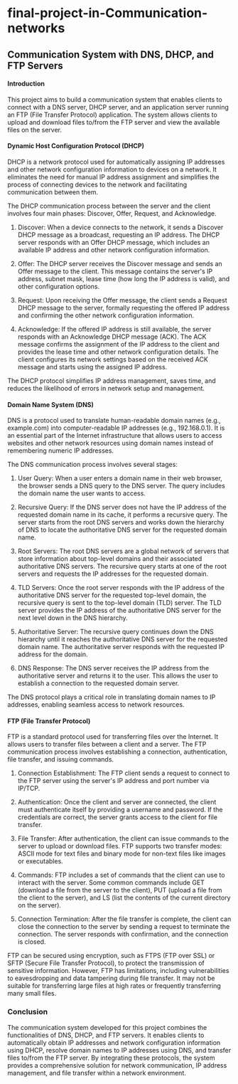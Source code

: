 # final-project-in-Communication-networks
## Communication System with DNS, DHCP, and FTP Servers
#### Introduction
This project aims to build a communication system that enables clients to connect with a DNS server, DHCP server, and an application server running an FTP (File Transfer Protocol) application. The system allows clients to upload and download files to/from the FTP server and view the available files on the server.

#### Dynamic Host Configuration Protocol (DHCP)
DHCP is a network protocol used for automatically assigning IP addresses and other network configuration information to devices on a network. It eliminates the need for manual IP address assignment and simplifies the process of connecting devices to the network and facilitating communication between them.

The DHCP communication process between the server and the client involves four main phases: Discover, Offer, Request, and Acknowledge.

1. Discover: When a device connects to the network, it sends a Discover DHCP message as a broadcast, requesting an IP address. The DHCP server responds with an Offer DHCP message, which includes an available IP address and other network configuration information.

2. Offer: The DHCP server receives the Discover message and sends an Offer message to the client. This message contains the server's IP address, subnet mask, lease time (how long the IP address is valid), and other configuration options.

3. Request: Upon receiving the Offer message, the client sends a Request DHCP message to the server, formally requesting the offered IP address and confirming the other network configuration information.

4. Acknowledge: If the offered IP address is still available, the server responds with an Acknowledge DHCP message (ACK). The ACK message confirms the assignment of the IP address to the client and provides the lease time and other network configuration details. The client configures its network settings based on the received ACK message and starts using the assigned IP address.

The DHCP protocol simplifies IP address management, saves time, and reduces the likelihood of errors in network setup and management.

#### Domain Name System (DNS)
DNS is a protocol used to translate human-readable domain names (e.g., example.com) into computer-readable IP addresses (e.g., 192.168.0.1). It is an essential part of the Internet infrastructure that allows users to access websites and other network resources using domain names instead of remembering numeric IP addresses.

The DNS communication process involves several stages:

1. User Query: When a user enters a domain name in their web browser, the browser sends a DNS query to the DNS server. The query includes the domain name the user wants to access.

2. Recursive Query: If the DNS server does not have the IP address of the requested domain name in its cache, it performs a recursive query. The server starts from the root DNS servers and works down the hierarchy of DNS to locate the authoritative DNS server for the requested domain name.

3. Root Servers: The root DNS servers are a global network of servers that store information about top-level domains and their associated authoritative DNS servers. The recursive query starts at one of the root servers and requests the IP addresses for the requested domain.

4. TLD Servers: Once the root server responds with the IP address of the authoritative DNS server for the requested top-level domain, the recursive query is sent to the top-level domain (TLD) server. The TLD server provides the IP address of the authoritative DNS server for the next level down in the DNS hierarchy.

5. Authoritative Server: The recursive query continues down the DNS hierarchy until it reaches the authoritative DNS server for the requested domain name. The authoritative server responds with the requested IP address for the domain.

6. DNS Response: The DNS server receives the IP address from the authoritative server and returns it to the user. This allows the user to establish a connection to the requested domain server.

The DNS protocol plays a critical role in translating domain names to IP addresses, enabling seamless access to network resources.

#### FTP (File Transfer Protocol)
FTP is a standard protocol used for transferring files over the Internet. It allows users to transfer files between a client and a server. The FTP communication process involves establishing a connection, authentication, file transfer, and issuing commands.

1. Connection Establishment: The FTP client sends a request to connect to the FTP server using the server's IP address and port number via IP/TCP.

2. Authentication: Once the client and server are connected, the client must authenticate itself by providing a username and password. If the credentials are correct, the server grants access to the client for file transfer.

3. File Transfer: After authentication, the client can issue commands to the server to upload or download files. FTP supports two transfer modes: ASCII mode for text files and binary mode for non-text files like images or executables.

4. Commands: FTP includes a set of commands that the client can use to interact with the server. Some common commands include GET (download a file from the server to the client), PUT (upload a file from the client to the server), and LS (list the contents of the current directory on the server).

5. Connection Termination: After the file transfer is complete, the client can close the connection to the server by sending a request to terminate the connection. The server responds with confirmation, and the connection is closed.

FTP can be secured using encryption, such as FTPS (FTP over SSL) or SFTP (Secure File Transfer Protocol), to protect the transmission of sensitive information. However, FTP has limitations, including vulnerabilities to eavesdropping and data tampering during file transfer. It may not be suitable for transferring large files at high rates or frequently transferring many small files.

### Conclusion
The communication system developed for this project combines the functionalities of DNS, DHCP, and FTP servers. It enables clients to automatically obtain IP addresses and network configuration information using DHCP, resolve domain names to IP addresses using DNS, and transfer files to/from the FTP server. By integrating these protocols, the system provides a comprehensive solution for network communication, IP address management, and file transfer within a network environment.
